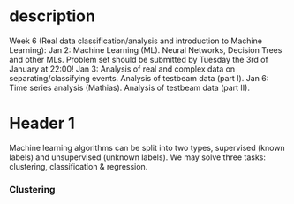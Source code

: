 
# description
Week 6 (Real data classification/analysis and introduction to Machine Learning):
Jan 2: Machine Learning (ML). Neural Networks, Decision Trees and other MLs.
Problem set should be submitted by Tuesday the 3rd of January at 22:00!
Jan 3: Analysis of real and complex data on separating/classifying events. Analysis of testbeam data (part I).
Jan 6: Time series analysis (Mathias). Analysis of testbeam data (part II).

# Header 1
Machine learning algorithms can be split into two types, supervised (known labels) and unsupervised (unknown labels). We may solve three tasks: clustering, classification & regression.
### Clustering
